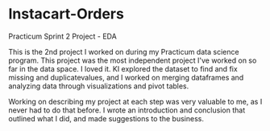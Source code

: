 # Instacart-Orders
Practicum Sprint 2 Project - EDA

This is the 2nd project I worked on during my Practicum data science program.
This project was the most independent project I've worked on so far in the data 
space. I loved it. KI explored the dataset to find and fix missing and duplicatevalues, and I worked on merging dataframes and analyzing data through visualizations and pivot tables. 

Working on describing my project at each step was very valuable to me, as I never had to do that before. I wrote an introduction and conclusion that outlined what I did, and made suggestions to the business.
